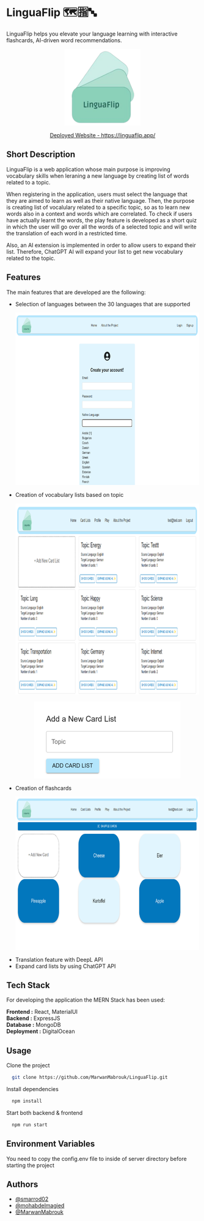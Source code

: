 # LinguaFlip 🗺️🈯🔤

LinguaFlip helps you elevate your language learning with interactive flashcards, AI-driven word recommendations.

<p align="center">
  <img src="assets\LinguaFlip.png" alt="Logo" width="200" height="200">

<p align="center">  
  <a href="https://linguaflip.app/">
   Deployed Website - https://linguaflip.app/
  </a>

## Short Description

LinguaFlip is a web application whose main purpose is improving vocabulary skills when leraning a new language by creating list of words related to a topic.

When registering in the application, users must select the language that they are aimed to learn as well as their native language. Then, the purpose is creating list of vocalulary related to a specific topic, so as to learn new words also in a context and words which are correlated. To check if users have actually learnt the words, the play feature is developed as a short quiz in which the user will go over all the words of a selected topic and will write the translation of each word in a restricted time.

Also, an AI extension is implemented in order to allow users to expand their list. Therefore, ChatGPT AI will expand your list to get new vocabulary related to the topic.

## Features

The main features that are developed are the following:

- Selection of languages between the 30 languages that are supported
  <p align="center">
    <img src="assets\signup.png" width="750" height="450">
- Creation of vocabulary lists based on topic
   <p align="center">
    <img src="assets\cardLists.png" width="750" height="500">
  <p align="center">
    <img src="assets\addCardList.png" width="384" height="201">
- Creation of flashcards
  <p align="center">
    <img src="assets\carListTopic.png" width="750" height="400">
- Translation feature with DeepL API
- Expand card lists by using ChatGPT API

## Tech Stack

For developing the application the MERN Stack has been used:

**Frontend :** React, MaterialUI \
**Backend :** ExpressJS \
**Database :** MongoDB\
**Deployment :** DigitalOcean

## Usage

Clone the project

```bash
  git clone https://github.com/MarwanMabrouk/LinguaFlip.git
```

Install dependencies

```bash
  npm install
```

Start both backend & frontend

```bash
  npm run start
```

## Environment Variables

You need to copy the config.env file to inside of server directory before starting the project

## Authors

- [@smarrod02](https://github.com/smarrod02)
- [@mohabdelmagied](https://github.com/mohabdelmagied)
- [@MarwanMabrouk](https://github.com/MarwanMabrouk)
